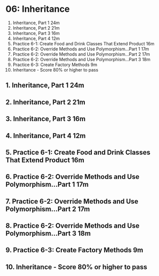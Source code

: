 # 06: Inheritance

1. Inheritance, Part 1 24m
2. Inheritance, Part 2 21m
3. Inheritance, Part 3 16m
4. Inheritance, Part 4 12m
5. Practice 6-1: Create Food and Drink Classes That Extend Product 16m
6. Practice 6-2: Override Methods and Use Polymorphism…Part 1 17m
7. Practice 6-2: Override Methods and Use Polymorphism…Part 2 17m
8. Practice 6-2: Override Methods and Use Polymorphism…Part 3 18m
9. Practice 6-3: Create Factory Methods 9m
10. Inheritance - Score 80% or higher to pass

## 1. Inheritance, Part 1 24m
## 2. Inheritance, Part 2 21m
## 3. Inheritance, Part 3 16m
## 4. Inheritance, Part 4 12m
## 5. Practice 6-1: Create Food and Drink Classes That Extend Product 16m
## 6. Practice 6-2: Override Methods and Use Polymorphism…Part 1 17m
## 7. Practice 6-2: Override Methods and Use Polymorphism…Part 2 17m
## 8. Practice 6-2: Override Methods and Use Polymorphism…Part 3 18m
## 9. Practice 6-3: Create Factory Methods 9m
## 10. Inheritance - Score 80% or higher to pass
